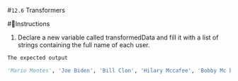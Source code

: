 #`12.6` Transformers

#📝Instructions

1. Declare a new variable called transformedData and fill it with a list of
strings containing the full name of each user.

```py
The expected output

'Mario Montes', 'Joe Biden', 'Bill Clon', 'Hilary Mccafee', 'Bobby Mc birth']
```
